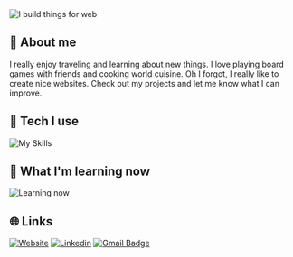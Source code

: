 <img alt="I build things for web" align="center" src="https://readme-typing-svg.demolab.com?font=Fira+Code&pause=1000&width=435&lines=I+build+things+for+web">


## 🙍 About me
I really enjoy traveling and learning about new things. I love playing board games with friends and cooking world cuisine. Oh I forgot, I really like to create nice websites. Check out my projects and let me know what I can improve.

## 🔧 Tech I use

![My Skills](https://skillicons.dev/icons?i=javascript,typescript,react,redux,html,css,sass,materialui,tailwind,bootstrap,git)

## 📖 What I'm learning now

![Learning now](https://skillicons.dev/icons?i=jest)

## 🌐 Links

[![Website](https://img.shields.io/badge/-Website-orange?style=flat-square&logoColor=white&link=https://kburzynski.com/)](https://kburzynski.com/)
[![Linkedin](https://img.shields.io/badge/-LinkedIn-blue?style=flat-square&logo=Linkedin&logoColor=white&link=https://www.linkedin.com/in/krzysztof-burzy%C5%84ski-86bb79190/)](https://www.linkedin.com/in/krzysztof-burzy%C5%84ski-86bb79190/)
[![Gmail Badge](https://img.shields.io/badge/-Gmail-c14438?style=flat-square&logo=Gmail&logoColor=white&link=mailto:krzy.burzynski@gmail.com)](mailto:krzy.burzynski@gmail.com)